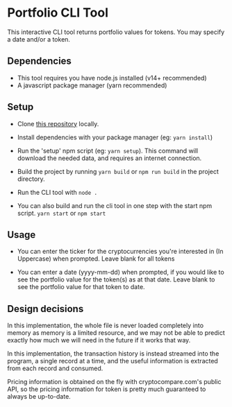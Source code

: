 # Portfolio CLI Tool

This interactive CLI tool returns portfolio values for tokens. You may specify a date and/or a token.

## Dependencies

- This tool requires you have node.js installed (v14+ recommended)
- A javascript package manager (yarn recommended)

## Setup

- Clone [this repository](https://github.com/uchebuego/propine-challenge.git) locally.

- Install dependencies with your package manager (eg: `yarn install`)

- Run the 'setup' npm script (eg: `yarn setup`). This command will download the needed data, and requires an internet connection.

- Build the project by running `yarn build` or `npm run build` in the project directory.

- Run the CLI tool with `node .`

- You can also build and run the cli tool in one step with the start npm script. `yarn start` or `npm start`

## Usage

- You can enter the ticker for the cryptocurrencies you're interested in (In Uppercase) when prompted. Leave blank for all tokens

- You can enter a date (yyyy-mm-dd) when prompted, if you would like to see the portfolio value for the token(s) as at that date. Leave blank to see the portfolio value for that token to date.

## Design decisions

In this implementation, the whole file is never loaded completely into memory as memory is a limited resource, and we may not be able to predict exactly how much we will need in the future if it works that way.

In this implementation, the transaction history is instead streamed into the program, a single record at a time, and the useful information is extracted from each record and consumed.

Pricing information is obtained on the fly with cryptocompare.com's public API, so the pricing information for token is pretty much guaranteed to always be up-to-date.
